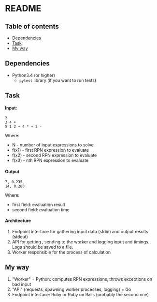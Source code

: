 # README

## Table of contents
* [Dependencies](#dependencies)
* [Task](#task)
* [My way](#my-way)

## Dependencies
- Python3.4 (or higher)
    - `pytest` library (if you want to run tests)

## Task
#### Input:

```
2
3 4 +
5 1 2 + 4 * + 3 -
```
Where:
- N - number of input expressions to solve
- f(x1) - first RPN expression to evaluate
- f(x2) - second RPN expression to evaluate
- f(x3) - nth RPN expression to evaluate

#### Output
```
7, 0.235
14, 0.280
```
Where:
- first field: evaluation result
- second field: evaluation time

#### Architecture
1. Endpoint interface for gathering input data (stdin) and output results (stdout)
2. API for getting , sending to the worker and logging input and timings. Logs should be
saved to a file.
3. Worker responsible for the process of calculation

## My way
1. "Worker" = Python: computes RPN expressions, throws exceptions on bad input
2. "API" (requests, spawning worker processes, logging) = Go
3. Endpoint interface: Ruby or Ruby on Rails (probably the second one)
